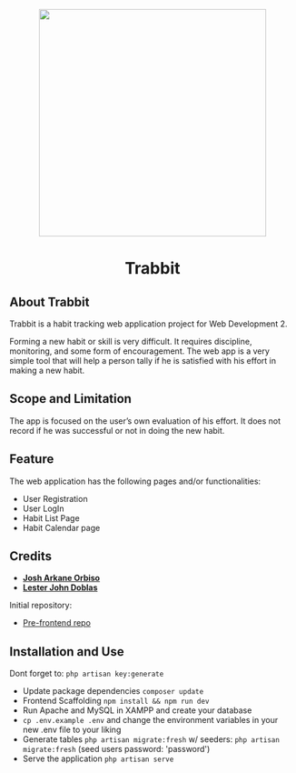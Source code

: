 <p align="center"><img src="https://raw.githubusercontent.com/lester2k1/new_habit_tracker_4/master/public/img/logo2.png" width="400"></p>

<h1 align="center">
Trabbit
</h1>

## About Trabbit

Trabbit is a habit tracking web application project for Web Development 2.

Forming a new habit or skill is very difficult. It requires discipline, monitoring, and some form of encouragement. 
The web app is a very simple tool that will help a person tally if he is satisfied with his effort in making a new habit.

## Scope and Limitation

The app is focused on the user’s own evaluation of his effort. It does not record if he was successful or not in doing the new habit.

## Feature

The web application has the following pages and/or functionalities:
- User Registration
- User LogIn
- Habit List Page
- Habit Calendar page

## Credits
- **[Josh Arkane Orbiso](https://github.com/orbijo)**
- **[Lester John Doblas](https://github.com/lester2k1)**

Initial repository:
- [Pre-frontend repo](https://github.com/orbijo/new_habit_tracker_4/)

## Installation and Use

Dont forget to:
```php artisan key:generate```
- Update package dependencies
```composer update```
- Frontend Scaffolding
```npm install && npm run dev```
- Run Apache and  MySQL in XAMPP and create your database
- ```cp .env.example .env``` and change the environment variables in your new .env file to your liking
- Generate tables
```php artisan migrate:fresh``` w/ seeders: ```php artisan migrate:fresh``` (seed users password: 'password')
- Serve the application
```php artisan serve```
